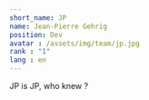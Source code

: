 ```yaml
---
short_name: JP
name: Jean-Pierre Gehrig
position: Dev
avatar : /assets/img/team/jp.jpg
rank : "1"
lang : en
---
```

JP is JP, who knew ?
